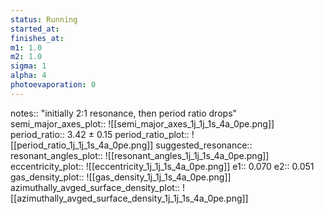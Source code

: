 ```yaml
---
status: Running
started_at:
finishes_at:
m1: 1.0
m2: 1.0
sigma: 1
alpha: 4
photoevaporation: 0
---
```


notes:: "initially 2:1 resonance, then period ratio drops"
semi_major_axes_plot:: ![[semi_major_axes_1j_1j_1s_4a_0pe.png]]
period_ratio:: 3.42 ± 0.15
period_ratio_plot:: ![[period_ratio_1j_1j_1s_4a_0pe.png]]
suggested_resonance:: 
resonant_angles_plot:: ![[resonant_angles_1j_1j_1s_4a_0pe.png]]
eccentricity_plot:: ![[eccentricity_1j_1j_1s_4a_0pe.png]]
e1:: 0.070
e2:: 0.051
gas_density_plot:: ![[gas_density_1j_1j_1s_4a_0pe.png]]
azimuthally_avged_surface_density_plot:: ![[azimuthally_avged_surface_density_1j_1j_1s_4a_0pe.png]]
